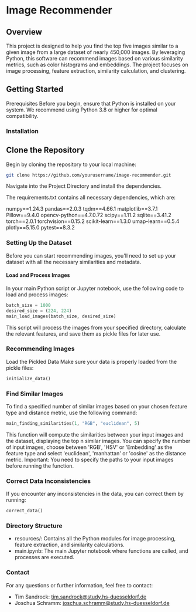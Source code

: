 # Image Recommender
## Overview
This project is designed to help you find the top five images similar to a given image from a large dataset of nearly 450,000 images. By leveraging Python, this software can recommend images based on various similarity metrics, such as color histograms and embeddings. The project focuses on image processing, feature extraction, similarity calculation, and clustering.

## Getting Started
Prerequisites
Before you begin, ensure that Python is installed on your system. We recommend using Python 3.8 or higher for optimal compatibility.

### Installation
## Clone the Repository
Begin by cloning the repository to your local machine:

```bash
git clone https://github.com/yourusername/image-recommender.git
```

Navigate into the Project Directory and install the dependencies.

The requirements.txt contains all necessary dependencies, which are:

numpy==1.24.3
pandas==2.0.3
tqdm==4.66.1
matplotlib==3.7.1
Pillow==9.4.0
opencv-python==4.7.0.72
scipy==1.11.2
sqlite==3.41.2
torch==2.0.1
torchvision==0.15.2
scikit-learn==1.3.0
umap-learn==0.5.4
plotly==5.15.0
pytest==8.3.2



### Setting Up the Dataset
Before you can start recommending images, you'll need to set up your dataset with all the necessary similarities and metadata.


#### Load and Process Images
In your main Python script or Jupyter notebook, use the following code to load and process images:

```Python
batch_size = 1000
desired_size = (224, 224)
main_load_images(batch_size, desired_size)
```
This script will process the images from your specified directory, calculate the relevant features, and save them as pickle files for later use.


### Recommending Images
Load the Pickled Data
Make sure your data is properly loaded from the pickle files:
```python
initialize_data()
```

### Find Similar Images
To find a specified number of similar images based on your chosen feature type and distance metric, use the following command:

```python
main_finding_similarities(1, "RGB", "euclidean", 5)
```
This function will compute the similarities between your input images and the dataset, displaying the top n similar images. 
You can specify the number of input images, choose between 'RGB', 'HSV' or 'Embedding' as the feature type
and select 'euclidean', 'manhattan' or 'cosine' as the distance metric.
Important: You need to specify the paths to your input images before running the function.


### Correct Data Inconsistencies
If you encounter any inconsistencies in the data, you can correct them by running:

```python
correct_data()
```

### Directory Structure
- resources/: Contains all the Python modules for image processing, feature extraction, and similarity calculations.
- main.ipynb: The main Jupyter notebook where functions are called, and processes are executed.

### Contact
For any questions or further information, feel free to contact:

- Tim Sandrock: tim.sandrock@study.hs-duesseldorf.de
- Joschua Schramm: joschua.schramm@study.hs-duesseldorf.de
